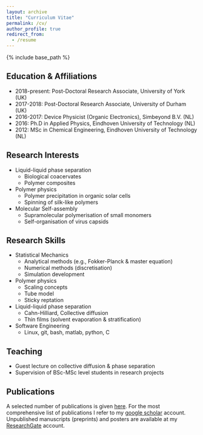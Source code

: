 ```yaml
---
layout: archive
title: "Curriculum Vitae"
permalink: /cv/
author_profile: true
redirect_from:
  - /resume
---
```


{% include base_path %}

Education & Affiliations
------
* 2018-present: Post-Doctoral Research Associate, University of York (UK) 
* 2017-2018: Post-Doctoral Research Associate, University of Durham  (UK) 
* 2016-2017: Device Physicist (Organic Electronics), Simbeyond B.V.  (NL)
* 2016: Ph.D in Applied Physics, Eindhoven University of Technology  (NL)
* 2012: MSc in Chemical Engineering, Eindhoven University of Technology  (NL)


Research Interests
------
* Liquid-liquid phase separation
  * Biological coacervates
  * Polymer composites
* Polymer physics
  * Polymer precipitation in organic solar cells
  * Spinning of silk-like polymers
* Molecular Self-assembly
  * Supramolecular polymerisation of small monomers
  * Self-organisation of virus capsids
  
Research Skills
------
* Statistical Mechanics  
  * Analytical methods (e.g., Fokker-Planck & master equation)
  * Numerical methods (discretisation)
  * Simulation development
* Polymer physics
  * Scaling concepts
  * Tube model
  * Sticky reptation
* Liquid-liquid phase separation
  * Cahn-Hilliard, Collective diffusion
  * Thin films (solvent evaporation & stratification) 
* Software Engineering
  * Linux, git, bash, matlab, python, C

Teaching 
------
* Guest lecture on collective diffusion & phase separation  
* Supervision of BSc-MSc level students in research projects

Publications 
------
A selected number of publications is given [here](https://charleyschaefer.github.io/publications/). 
For the most comprehensive list of publications I refer to my [google scholar](https://scholar.google.co.uk/citations?user=SKHIHrEAAAAJ&hl=nl) account. Unpublished manuscripts (preprints) and posters are available at my [ResearchGate](https://www.researchgate.net/profile/Charley_Schaefer2) account.
